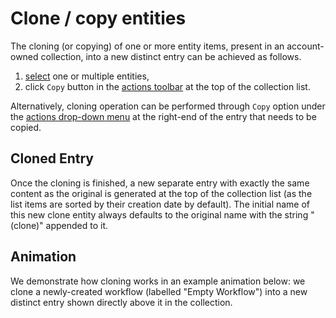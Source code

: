 # Clone / copy entities

The cloning (or copying) of one or more entity items, present in an account-owned collection, into a new distinct entry can be achieved as follows.

1. [select](select.md) one or multiple entities,
2. click `Copy` button <i class="zmdi zmdi-copy zmdi-hc-border"></i> in the [actions toolbar](../../entities-general/ui/explorer.md#actions-toolbar) at the top of the collection list.
 
Alternatively, cloning operation can be performed through `Copy` option under the [actions drop-down menu](../../entities-general/ui/explorer.md#actions-dropdown) <i class="zmdi zmdi-more-vert zmdi-hc-border"></i> at the right-end of the entry that needs to be copied.

## Cloned Entry

Once the cloning is finished, a new separate entry with exactly the same content as the original is generated at the top of the collection list (as the list items are sorted by their creation date by default). The initial name of this new clone entity always defaults to the original name with the string "(clone)" appended to it. 

## Animation

We demonstrate how cloning works in an example animation below: we clone a newly-created workflow (labelled "Empty Workflow") into a new distinct entry shown directly above it in the collection.

<img data-gifffer="/images/clone-workflow.gif" />
